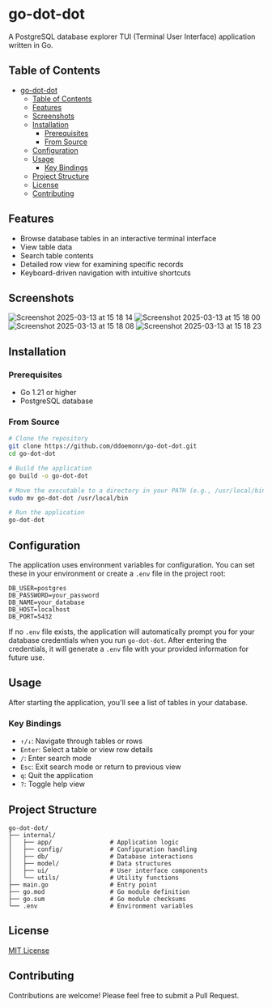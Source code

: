 # go-dot-dot

A PostgreSQL database explorer TUI (Terminal User Interface) application written in Go.

## Table of Contents

- [go-dot-dot](#go-dot-dot)
  - [Table of Contents](#table-of-contents)
  - [Features](#features)
  - [Screenshots](#screenshots)
  - [Installation](#installation)
    - [Prerequisites](#prerequisites)
    - [From Source](#from-source)
  - [Configuration](#configuration)
  - [Usage](#usage)
    - [Key Bindings](#key-bindings)
  - [Project Structure](#project-structure)
  - [License](#license)
  - [Contributing](#contributing)

## Features

- Browse database tables in an interactive terminal interface
- View table data
- Search table contents
- Detailed row view for examining specific records
- Keyboard-driven navigation with intuitive shortcuts

## Screenshots
![Screenshot 2025-03-13 at 15 18 14](https://github.com/user-attachments/assets/68d1f830-3432-4598-bb24-f264c14485da)
![Screenshot 2025-03-13 at 15 18 00](https://github.com/user-attachments/assets/72f4d8e8-c49d-48bf-9046-647c6e901185)
![Screenshot 2025-03-13 at 15 18 08](https://github.com/user-attachments/assets/3695364e-21b9-4ac6-a88c-b931fcbaa52b)
![Screenshot 2025-03-13 at 15 18 23](https://github.com/user-attachments/assets/87fe7ea5-63ea-46a5-9643-624175f1b406)

## Installation

### Prerequisites

- Go 1.21 or higher
- PostgreSQL database

### From Source

```bash
# Clone the repository
git clone https://github.com/ddoemonn/go-dot-dot.git
cd go-dot-dot

# Build the application
go build -o go-dot-dot

# Move the executable to a directory in your PATH (e.g., /usr/local/bin)
sudo mv go-dot-dot /usr/local/bin

# Run the application
go-dot-dot
```


## Configuration

The application uses environment variables for configuration. You can set these in your environment or create a `.env` file in the project root:

```
DB_USER=postgres
DB_PASSWORD=your_password
DB_NAME=your_database
DB_HOST=localhost
DB_PORT=5432
```

If no `.env` file exists, the application will automatically prompt you for your database credentials when you run `go-dot-dot`. After entering the credentials, it will generate a `.env` file with your provided information for future use.

## Usage

After starting the application, you'll see a list of tables in your database. 

### Key Bindings

- `↑/↓`: Navigate through tables or rows
- `Enter`: Select a table or view row details
- `/`: Enter search mode
- `Esc`: Exit search mode or return to previous view
- `q`: Quit the application
- `?`: Toggle help view

## Project Structure

```
go-dot-dot/
├── internal/
│   ├── app/                # Application logic
│   ├── config/             # Configuration handling
│   ├── db/                 # Database interactions
│   ├── model/              # Data structures
│   ├── ui/                 # User interface components
│   └── utils/              # Utility functions
├── main.go                 # Entry point
├── go.mod                  # Go module definition
├── go.sum                  # Go module checksums
└── .env                    # Environment variables
```

## License

[MIT License](LICENSE)

## Contributing

Contributions are welcome! Please feel free to submit a Pull Request.
